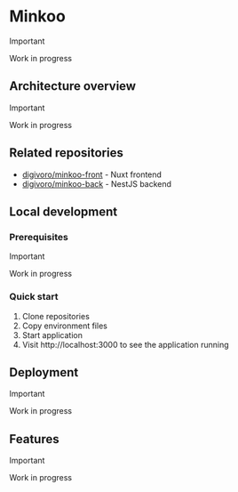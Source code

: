 # Minkoo
> [!IMPORTANT]  
> Work in progress

## Architecture overview
> [!IMPORTANT]  
> Work in progress

## Related repositories
- [digivoro/minkoo-front](https://github.com/digivoro/minkoo-front) - Nuxt frontend
- [digivoro/minkoo-back](https://github.com/digivoro/minkoo-back) - NestJS backend

## Local development
### Prerequisites
> [!IMPORTANT]  
> Work in progress

### Quick start
1. Clone repositories
2. Copy environment files
3. Start application
4. Visit http://localhost:3000 to see the application running

## Deployment
> [!IMPORTANT]  
> Work in progress

## Features
> [!IMPORTANT]  
> Work in progress